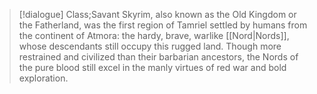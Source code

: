 >[!dialogue] Class;Savant
>Skyrim, also known as the Old Kingdom or the Fatherland, was the first region of Tamriel settled by humans from the continent of Atmora: the hardy, brave, warlike [[Nord|Nords]], whose descendants still occupy this rugged land. Though more restrained and civilized than their barbarian ancestors, the Nords of the pure blood still excel in the manly virtues of red war and bold exploration.